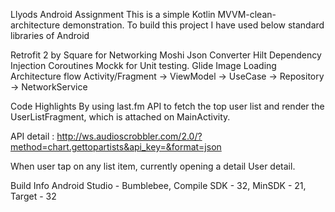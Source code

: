 Llyods Android Assignment
This is a simple Kotlin MVVM-clean-architecture demonstration. To build this project I have used below standard libraries of Android

Retrofit 2 by Square for Networking
Moshi Json Converter
Hilt Dependency Injection
Coroutines
Mockk for Unit testing.
Glide Image Loading
Architecture flow
Activity/Fragment -> ViewModel -> UseCase -> Repository -> NetworkService

Code Highlights
By using last.fm API to fetch the top user list and render the UserListFragment, which is attached on MainActivity.

API detail : http://ws.audioscrobbler.com/2.0/?method=chart.gettopartists&api_key=&format=json

When user tap on any list item, currently opening a detail User detail.

Build Info
Android Studio - Bumblebee, Compile SDK - 32, MinSDK - 21, Target - 32
